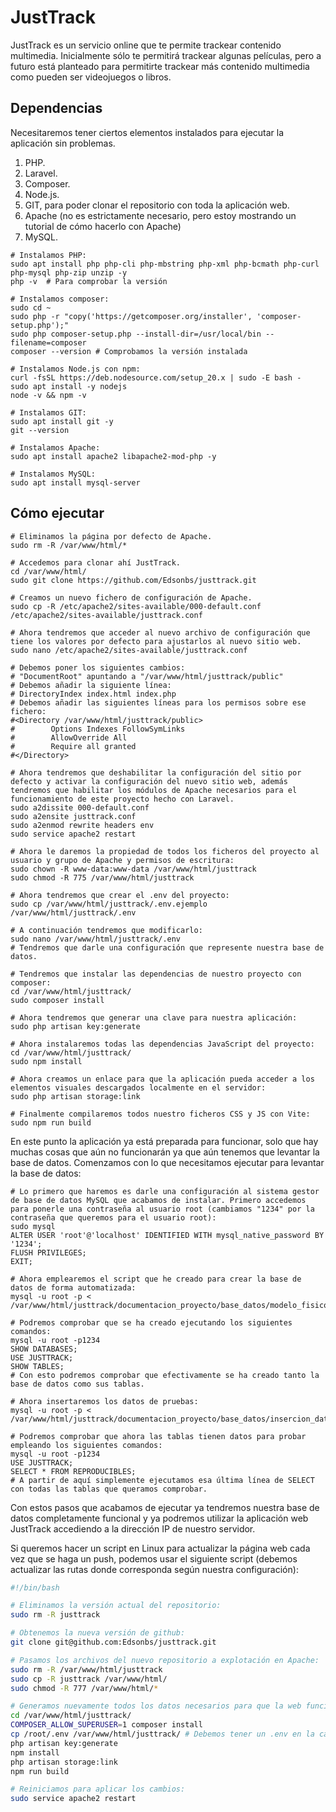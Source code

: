 # JustTrack

JustTrack es un servicio online que te permite trackear contenido multimedia. Inicialmente sólo te permitirá trackear algunas películas, pero a futuro está planteado para permitirte trackear más contenido multimedia como pueden ser videojuegos o libros.

## Dependencias

Necesitaremos tener ciertos elementos instalados para ejecutar la aplicación sin problemas.

1. PHP.
2. Laravel.
3. Composer.
4. Node.js.
5. GIT, para poder clonar el repositorio con toda la aplicación web.
6. Apache (no es estrictamente necesario, pero estoy mostrando un tutorial de cómo hacerlo con Apache)
7. MySQL.

```shell
# Instalamos PHP:
sudo apt install php php-cli php-mbstring php-xml php-bcmath php-curl php-mysql php-zip unzip -y
php -v  # Para comprobar la versión

# Instalamos composer:
sudo cd ~
sudo php -r "copy('https://getcomposer.org/installer', 'composer-setup.php');"
sudo php composer-setup.php --install-dir=/usr/local/bin --filename=composer
composer --version # Comprobamos la versión instalada

# Instalamos Node.js con npm:
curl -fsSL https://deb.nodesource.com/setup_20.x | sudo -E bash -
sudo apt install -y nodejs
node -v && npm -v

# Instalamos GIT:
sudo apt install git -y
git --version

# Instalamos Apache:
sudo apt install apache2 libapache2-mod-php -y

# Instalamos MySQL:
sudo apt install mysql-server
```

## Cómo ejecutar

```shell
# Eliminamos la página por defecto de Apache.
sudo rm -R /var/www/html/*

# Accedemos para clonar ahí JustTrack.
cd /var/www/html/
sudo git clone https://github.com/Edsonbs/justtrack.git

# Creamos un nuevo fichero de configuración de Apache.
sudo cp -R /etc/apache2/sites-available/000-default.conf /etc/apache2/sites-available/justtrack.conf

# Ahora tendremos que acceder al nuevo archivo de configuración que tiene los valores por defecto para ajustarlos al nuevo sitio web.
sudo nano /etc/apache2/sites-available/justtrack.conf

# Debemos poner los siguientes cambios:
# "DocumentRoot" apuntando a "/var/www/html/justtrack/public"
# Debemos añadir la siguiente línea:
# DirectoryIndex index.html index.php
# Debemos añadir las siguientes líneas para los permisos sobre ese fichero:
#<Directory /var/www/html/justtrack/public>
#        Options Indexes FollowSymLinks
#        AllowOverride All
#        Require all granted
#</Directory>

# Ahora tendremos que deshabilitar la configuración del sitio por defecto y activar la configuración del nuevo sitio web, además tendremos que habilitar los módulos de Apache necesarios para el funcionamiento de este proyecto hecho con Laravel.
sudo a2dissite 000-default.conf
sudo a2ensite justtrack.conf
sudo a2enmod rewrite headers env
sudo service apache2 restart

# Ahora le daremos la propiedad de todos los ficheros del proyecto al usuario y grupo de Apache y permisos de escritura:
sudo chown -R www-data:www-data /var/www/html/justtrack
sudo chmod -R 775 /var/www/html/justtrack

# Ahora tendremos que crear el .env del proyecto:
sudo cp /var/www/html/justtrack/.env.ejemplo /var/www/html/justtrack/.env

# A continuación tendremos que modificarlo:
sudo nano /var/www/html/justtrack/.env
# Tendremos que darle una configuración que represente nuestra base de datos.

# Tendremos que instalar las dependencias de nuestro proyecto con composer:
cd /var/www/html/justtrack/
sudo composer install

# Ahora tendremos que generar una clave para nuestra aplicación:
sudo php artisan key:generate

# Ahora instalaremos todas las dependencias JavaScript del proyecto:
cd /var/www/html/justtrack/
sudo npm install

# Ahora creamos un enlace para que la aplicación pueda acceder a los elementos visuales descargados localmente en el servidor:
sudo php artisan storage:link

# Finalmente compilaremos todos nuestro ficheros CSS y JS con Vite:
sudo npm run build
```

En este punto la aplicación ya está preparada para funcionar, solo que hay muchas cosas que aún no funcionarán ya que aún tenemos que levantar la base de datos. Comenzamos con lo que necesitamos ejecutar para levantar la base de datos:

```shell
# Lo primero que haremos es darle una configuración al sistema gestor de base de datos MySQL que acabamos de instalar. Primero accedemos para ponerle una contraseña al usuario root (cambiamos "1234" por la contraseña que queremos para el usuario root):
sudo mysql
ALTER USER 'root'@'localhost' IDENTIFIED WITH mysql_native_password BY '1234';
FLUSH PRIVILEGES;
EXIT;

# Ahora emplearemos el script que he creado para crear la base de datos de forma automatizada:
mysql -u root -p < /var/www/html/justtrack/documentacion_proyecto/base_datos/modelo_fisico.sql

# Podremos comprobar que se ha creado ejecutando los siguientes comandos:
mysql -u root -p1234
SHOW DATABASES;
USE JUSTTRACK;
SHOW TABLES;
# Con esto podremos comprobar que efectivamente se ha creado tanto la base de datos como sus tablas.

# Ahora insertaremos los datos de pruebas:
mysql -u root -p < /var/www/html/justtrack/documentacion_proyecto/base_datos/insercion_datos.sql

# Podremos comprobar que ahora las tablas tienen datos para probar empleando los siguientes comandos:
mysql -u root -p1234
USE JUSTTRACK;
SELECT * FROM REPRODUCIBLES;
# A partir de aquí simplemente ejecutamos esa última línea de SELECT con todas las tablas que queramos comprobar.
```

Con estos pasos que acabamos de ejecutar ya tendremos nuestra base de datos completamente funcional y ya podremos utilizar la aplicación web JustTrack accediendo a la dirección IP de nuestro servidor.

Si queremos hacer un script en Linux para actualizar la página web cada vez que se haga un push, podemos usar el siguiente script (debemos actualizar las rutas donde corresponda según nuestra configuración):

```bash
#!/bin/bash

# Eliminamos la versión actual del repositorio:
sudo rm -R justtrack

# Obtenemos la nueva versión de github:
git clone git@github.com:Edsonbs/justtrack.git

# Pasamos los archivos del nuevo repositorio a explotación en Apache:
sudo rm -R /var/www/html/justtrack
sudo cp -R justtrack /var/www/html/
sudo chmod -R 777 /var/www/html/*

# Generamos nuevamente todos los datos necesarios para que la web funcione:
cd /var/www/html/justtrack/
COMPOSER_ALLOW_SUPERUSER=1 composer install
cp /root/.env /var/www/html/justtrack/ # Debemos tener un .env en la carpeta.
php artisan key:generate
npm install
php artisan storage:link
npm run build

# Reiniciamos para aplicar los cambios:
sudo service apache2 restart
```
